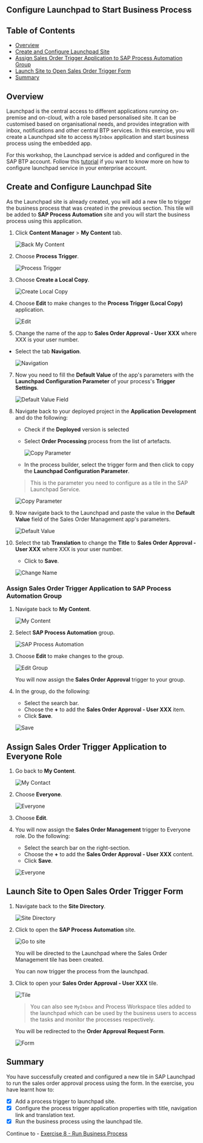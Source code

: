 ## Configure Launchpad to Start Business Process

## Table of Contents
- [Overview](#overview)
- [Create and Configure Launchpad Site](#configurelaunchpad)
- [Assign Sales Order Trigger Application to SAP Process Automation Group](#addtogroup)
- [Launch Site to Open Sales Order Trigger Form](#launchsite)
- [Summary](#summary)

## Overview <a name="overview"></a>

Launchpad is the central access to different applications running on-premise and on-cloud, with a role based personalised site. It can be customised based on organisational needs, and provides integration with inbox, notifications and other central BTP services. In this exercise, you will create a Launchpad site to access `MyInbox` application and start business process using the embedded app.

For this workshop, the Launchpad service is added and configured in the SAP BTP account. Follow this [tutorial](spa-configure-launchpad) if you want to know more on how to configure launchpad service in your enterprise account.

## Create and Configure Launchpad Site <a name="configurelaunchpad"></a>

As the Launchpad site is already created, you will add a new tile to trigger the business process that was created in the previous section. This tile will be added to **SAP Process Automation** site and you will start the business process using this application.

1. Click **Content Manager** > **My Content** tab.

    ![Back My Content](images/Launchpad_22.png)

2. Choose **Process Trigger**.

    ![Process Trigger](images/Launchpad_07.png)

3. Choose **Create a Local Copy**.

    ![Create Local Copy](images/Launchpad_08.png)

4. Choose **Edit** to make changes to the **Process Trigger (Local Copy)** application.

    ![Edit](images/Launchpad_09.png)

5. Change the name of the app to **Sales Order Approval - User XXX** where XXX is your user number.

  - Select the tab **Navigation**.

    ![Navigation](images/Launchpad_11.png)

7. Now you need to fill the **Default Value** of the app's parameters with the **Launchpad Configuration Parameter** of your process's **Trigger Settings**.

    ![Default Value Field](images/Launchpad_11a.png)

8. Navigate back to your deployed project in the **Application Development** and do the following:

    - Check if the **Deployed** version is selected
    - Select **Order Processing** process from the list of artefacts.

      ![Copy Parameter](images/Launchpad_12.png)

    - In the process builder, select the trigger form and then click to copy the **Launchpad Configuration Parameter**.

    >This is the parameter you need to configure as a tile in the SAP Launchpad Service.

    ![Copy Parameter](images/Launchpad_12a.png)



9. Now navigate back to the Launchpad and paste the value in the **Default Value** field of the Sales Order Management app's parameters.

    ![Default Value](images/Launchpad_13.png)

10. Select the tab **Translation** to change the **Title** to **Sales Order Approval - User XXX** where XXX is your user number.

    - Click to **Save**.

    ![Change Name](images/Launchpad_13b.png)

### Assign Sales Order Trigger Application to SAP Process Automation Group <a name="addtogroup"></a>

1. Navigate back to **My Content**.

    ![My Content](images/Launchpad_13a.png)

2. Select **SAP Process Automation** group.

    ![SAP Process Automation](images/Launchpad_03.png)

3. Choose **Edit** to make changes to the group.

    ![Edit Group](images/Launchpad_04.png)

    You will now assign the **Sales Order Approval** trigger to your group.

4. In the group, do the following:

    - Select the search bar.
    - Choose the **+** to add the **Sales Order Approval - User XXX** item.
    - Click **Save**.

    ![Save](images/Launchpad_05.png)

## Assign Sales Order Trigger Application to Everyone Role <a name="addtorole"></a>

1. Go back to **My Content**.

    ![My Contact](images/Launchpad_06.png)

2. Choose **Everyone**.

    ![Everyone](images/Launchpad_16.png)

3. Choose **Edit**.

4. You will now assign the **Sales Order Management** trigger to Everyone role. Do the following:

    - Select the search bar on the right-section.
    - Choose the **+** to add the **Sales Order Approval - User XXX** content.
    - Click **Save**.

    ![Everyone](images/Launchpad_17.png)

## Launch Site to Open Sales Order Trigger Form <a name="launchsite"></a>

1. Navigate back to the **Site Directory**.

    ![Site Directory](images/Launchpad_18.png)

2. Click to open the **SAP Process Automation** site.

    ![Go to site](images/Launchpad_19.png)

    You will be directed to the Launchpad where the Sales Order Management tile has been created.

    You can now trigger the process from the launchpad.

3. Click to open your **Sales Order Approval - User XXX** tile.

    ![Tile](images/Launchpad_20.png)

    > You can also see `MyInbox` and Process Workspace tiles added to the launchpad which can be used by the business users to access the tasks and monitor the processes respectively.

    You will be redirected to the **Order Approval Request Form**.

    ![Form](images/Launchpad_21.png)


## Summary <a name="summary"></a>

You have successfully created and configured a new tile in SAP Launchpad to run the sales order approval process using the form. In the exercise, you have learnt how to:  
- [x] Add a process trigger to launchpad site.
- [x] Configure the process trigger application properties with title, navigation link and translation text.
- [x] Run the business process using the launchpad tile.

Continue to - [Exercise 8 - Run Business Process](../8_RunBusinessProcess/README.md)
